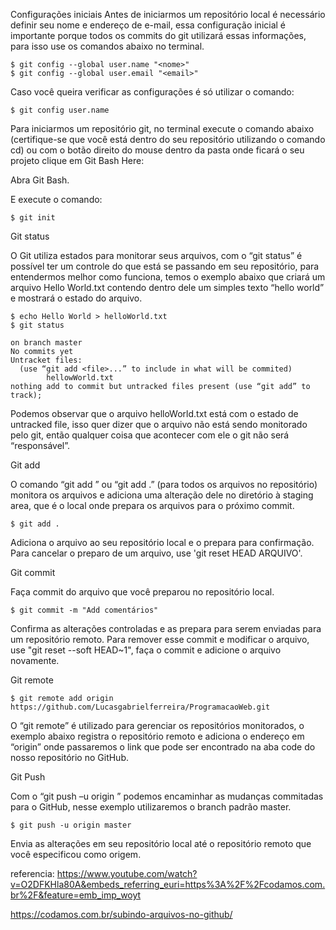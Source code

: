 Configurações iniciais
Antes de iniciarmos um repositório local é necessário definir seu nome e endereço de e-mail, essa configuração inicial é importante porque todos os commits do git utilizará essas informações, para isso use os comandos abaixo no terminal.

    $ git config --global user.name "<nome>"
    $ git config --global user.email "<email>"

Caso você queira verificar as configurações é só utilizar o comando:

    $ git config user.name

Para iniciarmos um repositório git, no terminal execute o comando abaixo (certifique-se que você está dentro do seu repositório utilizando o comando cd) ou com o botão direito do mouse dentro da pasta onde ficará o seu projeto clique em Git Bash Here:

Abra Git Bash.

E execute o comando:

    $ git init

Git status

O Git utiliza estados para monitorar seus arquivos, com o “git status” é possível ter um controle do que está se passando em seu repositório, para entendermos melhor como funciona, temos o exemplo abaixo que criará um arquivo Hello World.txt contendo dentro dele um simples texto “hello world” e mostrará o estado do arquivo.

    $ echo Hello World > helloWorld.txt
    $ git status

    on branch master
    No commits yet
    Untracket files:
      (use “git add <file>...” to include in what will be commited)
            hellowWorld.txt
    nothing add to commit but untracked files present (use “git add” to track);

Podemos observar que o arquivo helloWorld.txt está com o estado de untracked file, isso quer dizer que o arquivo não está sendo monitorado pelo git, então qualquer coisa que acontecer com ele o git não será “responsável”.

Git add

O comando “git add ” ou “git add .” (para todos os arquivos no repositório) monitora os arquivos e adiciona uma alteração dele no diretório à staging area, que é o local onde prepara os arquivos para o próximo commit.

    $ git add .

 Adiciona o arquivo ao seu repositório local e o prepara para confirmação. Para cancelar o preparo de um arquivo, use 'git reset HEAD ARQUIVO'.

Git commit

Faça commit do arquivo que você preparou no repositório local.

    $ git commit -m "Add comentários"

 Confirma as alterações controladas e as prepara para serem enviadas para um repositório remoto. Para remover esse commit e modificar o arquivo, use "git reset --soft HEAD~1", faça o commit e adicione o arquivo novamente.

 Git remote

    $ git remote add origin https://github.com/Lucasgabrielferreira/ProgramacaoWeb.git

O “git remote” é utilizado para gerenciar os repositórios monitorados, o exemplo abaixo registra o repositório remoto e adiciona o endereço em “origin” onde passaremos o link que pode ser encontrado na aba code do nosso repositório no GitHub.

Git Push

Com o “git push –u origin ” podemos encaminhar as mudanças commitadas para o GitHub, nesse exemplo utilizaremos o branch padrão master.

    $ git push -u origin master

Envia as alterações em seu repositório local até o repositório remoto que você especificou como origem.

referencia: https://www.youtube.com/watch?v=O2DFKHla80A&embeds_referring_euri=https%3A%2F%2Fcodamos.com.br%2F&feature=emb_imp_woyt


https://codamos.com.br/subindo-arquivos-no-github/